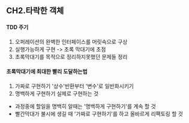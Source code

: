 ## CH2.타락한 객체

#### TDD 주기
1. 오퍼레이션의 완벽한 인터페이스를 머릿속으로 구상
2. 실행가능하게 구현 -> 초록 막대기에 초점
3. 초록막대기를 목적으로 정리하지못했던 문제들 정리

#### 초록막대기에 최대한 빨리 도달하는법
1. 가짜로 구현하기
   '상수'반환부터 '변수'로 일반화시키기
2. 명백하게 구현하기
   실제로 구현하는 것


* 과정중에 할일을 명백히 알때는 '명백하게 구현하기'를 계속 할 것
* 빨간막대가 불시에 생길 때 '가짜로 구현하기'를 하고 올바르게 리팩토링 할 것
